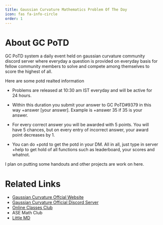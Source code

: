 ```yaml
---
title: Gaussian Curvature Mathematics Problem Of The Day
icon: fas fa-info-circle
order: 1
---
```


# About GC PoTD
GC PoTD system a daily event held on gaussian curvature community discord server where everyday a question is provided on everyday basis for fellow community members to solve and compete among themselves to score the highest of all.

Here are some potd realted information

- Problems are released at 10:30 am IST everyday and will be active for 24 hours. 

- Within this duration you submit your answer to GC PoTD#9379 in this way +answer [your answer]. Example is +answer 35 if 35 is your answer.
- For every correct answer you will be awarded with 5 points. You will have 5 chances, but on every entry of incorrect answer, your award point decreases by 1.

- You can do +potd to get the potd in your DM. All in all, just type in server +help to get hold of all functions such as leaderboard, your scores and whatnot.

I plan on putting some handouts and other projects are work on here.

# Related Links
- [Gaussian Curvature Offcial Website](https://gcurvature.vercel.app/)
- [Gaussian Curvature Official Discord Server](https://discord.gg/MEszPNra6j)
- [Online Classes Club](https://onlineclassesclub.github.io/)
- ASE Math Club
- [Little MD](https://littlemeddegree.wixsite.com/medcamp)
